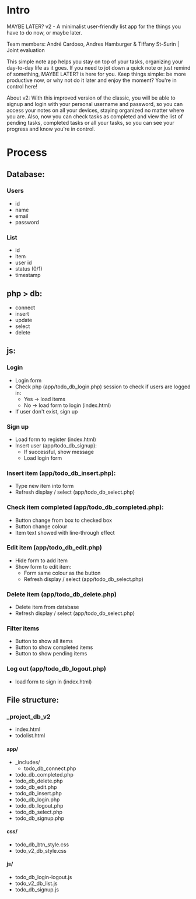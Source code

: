# Intro
MAYBE LATER? v2 - A minimalist user-friendly list app for the things you have to do now, or maybe later.

Team members: André Cardoso, Andres Hamburger & Tiffany St-Surin | Joint evaluation

This simple note app helps you stay on top of your tasks, organizing your day-to-day life as it goes. If you need to jot down a quick note or just remind of something, MAYBE LATER? is here for you. Keep things simple: be more productive now, or why not do it later and enjoy the moment? You're in control here!

About v2: With this improved version of the classic, you will be able to signup and login with your personal username and password, so you can access your notes on all your devices, staying organized no matter where you are. Also, now you can check tasks as completed and view the list of pending tasks, completed tasks or all your tasks, so you can see your progress and know you're in control.

# Process
## Database:
### Users
- id
- name
- email
- password

### List
- id
- item
- user id
- status (0/1)
- timestamp

## php > db:
- connect
- insert
- update
- select
- delete

## js:
### Login
- Login form
- Check php (app/todo_db_login.php) session to check if users are logged in:
	+ Yes -> load items
	+ No -> load form to login (index.html)
 - If user don't exist, sign up

### Sign up 
- Load form to register (index.html)
- Insert user (app/todo_db_signup):
	+ If successful, show message
 	+ Load login form

### Insert item (app/todo_db_insert.php):
- Type new item into form 
- Refresh display / select (app/todo_db_select.php)

### Check item completed (app/todo_db_completed.php):
- Button change from box to checked box
- Button change colour
- Item text showed with line-through effect

### Edit item (app/todo_db_edit.php)
- Hide form to add item
- Show form to edit item:
	+ Form same colour as the button
 	+ Refresh display / select (app/todo_db_select.php)

### Delete item (app/todo_db_delete.php)
- Delete item from database
- Refresh display / select (app/todo_db_select.php)

### Filter items
- Button to show all items 
- Button to show completed items
- Button to show pending items

### Log out (app/todo_db_logout.php)
- load form to sign in (index.html)

## File structure:
### _project_db_v2
- index.html
- todolist.html
#### app/
- _includes/
	+ todo_db_connect.php
- todo_db_completed.php
- todo_db_delete.php
- todo_db_edit.php
- todo_db_insert.php
- todo_db_login.php
- todo_db_logout.php
- todo_db_select.php
- todo_db_signup.php
#### css/
- todo_db_btn_style.css
- todo_v2_db_style.css
#### js/
- todo_db_login-logout.js
- todo_v2_db_list.js
- todo_db_signup.js
